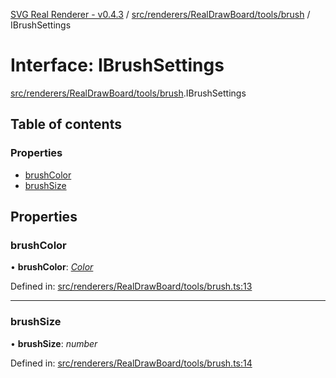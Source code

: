 [SVG Real Renderer - v0.4.3](../docs.md) / [src/renderers/RealDrawBoard/tools/brush](../modules/src_renderers_realdrawboard_tools_brush.md) / IBrushSettings

# Interface: IBrushSettings

[src/renderers/RealDrawBoard/tools/brush](../modules/src_renderers_realdrawboard_tools_brush.md).IBrushSettings

## Table of contents

### Properties

- [brushColor](src_renderers_realdrawboard_tools_brush.ibrushsettings.md#brushcolor)
- [brushSize](src_renderers_realdrawboard_tools_brush.ibrushsettings.md#brushsize)

## Properties

### brushColor

• **brushColor**: [*Color*](../modules/src_types_realrenderertypes.md#color)

Defined in: [src/renderers/RealDrawBoard/tools/brush.ts:13](https://github.com/HarshKhandeparkar/svg-real-renderer/blob/606fa79/src/renderers/RealDrawBoard/tools/brush.ts#L13)

___

### brushSize

• **brushSize**: *number*

Defined in: [src/renderers/RealDrawBoard/tools/brush.ts:14](https://github.com/HarshKhandeparkar/svg-real-renderer/blob/606fa79/src/renderers/RealDrawBoard/tools/brush.ts#L14)
